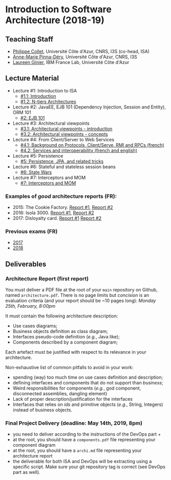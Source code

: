 # Introduction to Software Architecture (2018-19)

## Teaching Staff

  * [Philippe Collet](collet@i3s.unice.fr), Université Côte d'Azur, CNRS, I3S (co-head, ISA)
  * [Anne-Marie Pinna-Déry](pinna@unice.fr), Université Côte d'Azur, CNRS, I3S
  * [Laureen Ginier](laureen.ginier@univ-cotedazur.fr), IBM France Lab, Université Côte d'Azur


## Lecture Material

  - Lecture #1: Introduction to ISA
    - [#1.1: Introduction](https://github.com/collet/isa-devops/blob/master/ISA/week1_isa_intro_v0.1c.pdf)
    - [#1.2: N-tiers Architectures](https://github.com/collet/isa-devops/blob/master/ISA/week1_isa_archi_n_tiers.pdf)
  - Lecture #2: JavaEE, EJB 101 (Dependency Injection, Session and Entity), ORM 101
    - [#2: EJB 101](https://github.com/collet/isa-devops/blob/master/ISA/week2-javaEE-ejb-orm-v02.pdf)
  - Lecture #3: Architectural viewpoints
    - [#3.1: Architectural viewpoints - introduction](https://github.com/collet/isa-devops/blob/master/ISA/ViewpointsV2Intro-1.pdf)
    - [#3.2: Architectural viewpoints - concepts](https://github.com/collet/isa-devops/blob/master/ISA/Viewpoints%20V2-1.pdf)
  - Lecture #4: From Client/Server to Web Services
    - [#4.1: Background on Protocols, Client/Serve, RMI and RPCs (french)](https://github.com/collet/isa-devops/blob/master/ISA/CS-RMI-RPC-Protocoles.pdf)
    - [#4.2: Services and interoperability (french and english)](https://github.com/collet/isa-devops/blob/master/ISA/servicesEtInterope%CC%81rabilite%CC%8113mars.pdf)
  - Lecture #5: Persistence
    - [#5: Persistence, JPA, and related tricks](https://github.com/collet/isa-devops/blob/master/ISA/week5-persistence-v02.pdf)
  - Lecture #6: Stateful and stateless session beans
    - [#6: State Wars](https://github.com/collet/isa-devops/blob/master/ISA/week6-stateWars.pdf)
  - Lecture #7: Interceptors and MOM
    - [#7: Interceptors and MOM](https://github.com/collet/isa-devops/blob/master/ISA/j2e_plus_plus.pdf)

### Examples of _good_ architecture reports (FR):

  - 2015: The Cookie Factory. [Report #1](https://github.com/collet/isa-devops/blob/master/ISA/reports_examples/2015_1.pdf), [Report #2](https://github.com/collet/isa-devops/blob/master/ISA/reports_examples/2015_2.pdf)
  - 2016: Isola 3000. [Report #1](https://github.com/collet/isa-devops/blob/master/ISA/reports_examples/2016_1.pdf), [Report #2](https://github.com/collet/isa-devops/blob/master/ISA/reports_examples/2016_2.pdf)
  - 2017: Disloyalty card. [Report #1](https://github.com/collet/isa-devops/blob/master/ISA/reports_examples/2017_1.pdf) [Report #2](https://github.com/collet/isa-devops/blob/master/ISA/reports_examples/2017_2.pdf)

### Previous exams (FR)

  - [2017](https://github.com/collet/isa-devops/blob/master/ISA/exams/exam_2017.pdf)
  - [2018](https://github.com/collet/isa-devops/blob/master/ISA/exams/exam_2018.pdf)

## Deliverables

### Architecture Report (first report)

You must deliver a PDF file at the root of your `main` repository on Github, named `architecture.pdf`. There is no page limits but _concision_ is an evaluation criteria (and your report should be ~10 pages long): *Monday 25th, February, 8:00pm*

It must contain the following architecture description:

  - Use cases diagrams;
  - Business objects definition as class diagram;
  - Interfaces pseudo-code definition (_e.g._, Java like);
  - Components described by a component diagram;

Each artefact must be justified with respect to its relevance in your architecture.

Non-exhaustive list of common pitfalls to avoid in your work:

  - spending (way) too much time on use cases definition and description;
  - defining interfaces and components that do not support than _business_;
  - Weird responsibilities for components (_e.g._, god component, disconnected assemblies, dangling element)
  - Lack of proper description/justification for the interfaces
  - Interfaces that relies on _ids_ and primitive objects (_e.g._, String, Integers) instead of business objects.


### Final Project Delivery (deadline: May 14th, 2019, 8pm)

  - you need to deliver according to the instructions of the DevOps part +
  - at the root, you should have a `components.pdf` file representing your component diagram
  - at the root, you should have a `archi.md` file representing your architecture report
  - the deliverable for both ISA and DevOps will be extracting using a specific script. Make sure your git repository tag is correct (see DevOps part as well).
